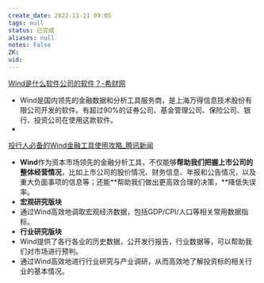 ```yaml
---
create_date: 2022-11-21 09:05
tags: null
status: 已完成
aliases: null
notes: False
ZK: 
uid: 
---
```


[Wind是什么软件公司的软件？-希财网](https://www.csai.cn/wenda/852757.html)

- Wind是国内领先的金融数据和分析工具服务商，是上海万得信息技术股份有限公司开发的软件。有超过90%的证券公司、基金管理公司、保险公司、银行、投资公司在使用这款软件。
- 
[投行人必备的Wind金融工具使用攻略_腾讯新闻](https://new.qq.com/rain/a/20210812A0EBUM00)

- **Wind**作为资本市场领先的金融分析工具，不仅能够**帮助我们把握上市公司的整体经营情况**，比如上市公司的股价情况、财务信息、年报和公告情况，以及重大负面事项的信息等；还能**帮助我们做出更高效合理的决策，**降低失误率。
- **宏观研究版块**
- 通过Wind高效地调取宏观经济数据，包括GDP/CPI/人口等相关常用数据指标。
- **行业研究版块**
- Wind提供了各行各业的历史数据，公开发行报告，行业数据等，可以帮助我们对市场进行预判。
- 通过Wind高效地进行行业研究与产业调研，从而高效地了解投资标的相关行业的基本情况。
